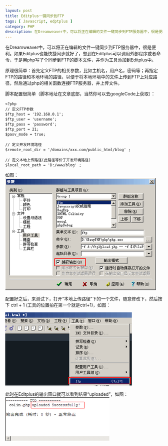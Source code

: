 ```yaml
---
layout: post
title: Editplus一键同步到FTP
tags: [ Javascript, edptplus ]
category: PHP
description: 在Dreamweaver中，可以将正在编辑的文件一键同步到FTP服务器中，很是便利。如果Editplus也能快捷同步就好了，想到在Editplus可以调用外部程序或者命令，于是用php写了个同步到FTP的脚本文件，并作为工具添加到Editplus中。
---
```


[imgEp1]: /images/editplus-sync1.jpg
[imgEp2]: /images/editplus-sync2.jpg
[imgEp3]: /images/editplus-sync3.jpg

在Dreamweaver中，可以将正在编辑的文件一键同步到FTP服务器中，很是便利。如果Editplus也能快捷同步就好了，想到在Editplus可以调用外部程序或者命令，于是用php写了个同步到FTP的脚本文件，并作为工具添加到Editplus中。

原理很简单：首先定义FTP的相关参数，比如主机名，用户名，密码等；再指定FTP的路径和本地环境的路径，以便于将本地环境中的文件上传到FTP上对应路径，然后通过php的相关函数连接FTP服务器，并上传文件。

脚本配置很简单（脚本地址在文章底部，当然你可以去googleCode上获取）：

    <?php
    // 定义FTP参数
    $ftp_host = '192.168.0.1';
    $ftp_user = 'username';
    $ftp_pass = 'password';
    $ftp_port = 21;
    $pasv_mode = true;

    // 定义开发环境路径
    $remote_root_dir = '/domains/xxx.com/public_html/blog' ;

    // 定义本地上传路径(此路径等价于开发环境路径)
    $local_root_path = 'D:/www/blog' ;


如图：
![Editplus sync][imgEp1]

配置好之后，来测试下，打开“本地上传路径”下的一个文件，随意修改下，然后按下 ctrl + 1 (工具的位置拍在第一个就是ctrl+1)，如图：

![Editplus sync][imgEp2]

此时在Editplus的输出窗口就可以看到结果“uploaded”，如图：
![Editplus sync][imgEp3]

